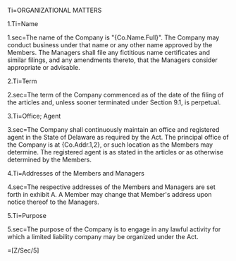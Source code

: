 Ti=ORGANIZATIONAL MATTERS

1.Ti=Name

1.sec=The name of the Company is "{Co.Name.Full}". The Company may conduct business under that name or any other name approved by the Members. The Managers shall file any fictitious name certificates and similar filings, and any amendments thereto, that the Managers consider appropriate or advisable.

2.Ti=Term

2.sec=The term of the Company commenced as of the date of the filing of the articles and, unless sooner terminated under Section 9.1, is perpetual.

3.Ti=Office; Agent

3.sec=The Company shall continuously maintain an office and registered agent in the State of Delaware as required by the Act.  The principal office of the Company is at {Co.Addr.1,2}, or such location as the Members may determine. The registered agent is as stated in the articles or as otherwise determined by the Members.

4.Ti=Addresses of the Members and Managers

4.sec=The respective addresses of the Members and Managers are set forth in exhibit A. A Member may change that Member's address upon notice thereof to the Managers.

5.Ti=Purpose

5.sec=The purpose of the Company is to engage in any lawful activity for which a limited liability company may be organized under the Act.

=[Z/Sec/5]
